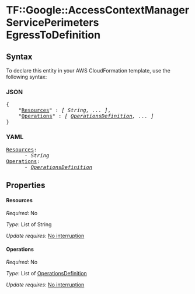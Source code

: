 # TF::Google::AccessContextManagerServicePerimeters EgressToDefinition

## Syntax

To declare this entity in your AWS CloudFormation template, use the following syntax:

### JSON

<pre>
{
    "<a href="#resources" title="Resources">Resources</a>" : <i>[ String, ... ]</i>,
    "<a href="#operations" title="Operations">Operations</a>" : <i>[ <a href="operationsdefinition.md">OperationsDefinition</a>, ... ]</i>
}
</pre>

### YAML

<pre>
<a href="#resources" title="Resources">Resources</a>: <i>
      - String</i>
<a href="#operations" title="Operations">Operations</a>: <i>
      - <a href="operationsdefinition.md">OperationsDefinition</a></i>
</pre>

## Properties

#### Resources

_Required_: No

_Type_: List of String

_Update requires_: [No interruption](https://docs.aws.amazon.com/AWSCloudFormation/latest/UserGuide/using-cfn-updating-stacks-update-behaviors.html#update-no-interrupt)

#### Operations

_Required_: No

_Type_: List of <a href="operationsdefinition.md">OperationsDefinition</a>

_Update requires_: [No interruption](https://docs.aws.amazon.com/AWSCloudFormation/latest/UserGuide/using-cfn-updating-stacks-update-behaviors.html#update-no-interrupt)

